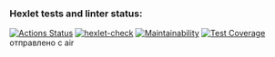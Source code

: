 ### Hexlet tests and linter status:
[![Actions Status](https://github.com/hi-ar/java-project-73/workflows/hexlet-check/badge.svg)](https://github.com/hi-ar/java-project-73/actions)
[![hexlet-check](https://github.com/hi-ar/java-project-73/actions/workflows/hexlet-check.yml/badge.svg)](https://github.com/hi-ar/java-project-73/actions/workflows/hexlet-check.yml)
[![Maintainability](https://api.codeclimate.com/v1/badges/f1853510a3583363660b/maintainability)](https://codeclimate.com/github/hi-ar/java-project-73/maintainability)
[![Test Coverage](https://api.codeclimate.com/v1/badges/f1853510a3583363660b/test_coverage)](https://codeclimate.com/github/hi-ar/java-project-73/test_coverage)
отправлено с air